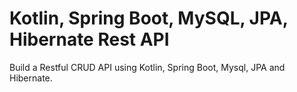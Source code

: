 # Kotlin, Spring Boot, MySQL, JPA, Hibernate Rest API
Build a Restful CRUD API using Kotlin, Spring Boot, Mysql, JPA and Hibernate.
